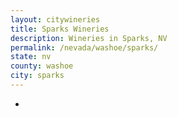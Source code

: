 ```yaml
---
layout: citywineries
title: Sparks Wineries
description: Wineries in Sparks, NV
permalink: /nevada/washoe/sparks/
state: nv
county: washoe
city: sparks
---
```

-
